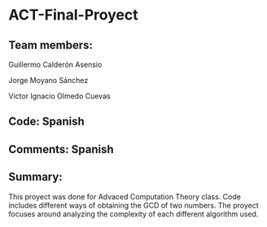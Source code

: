 # ACT-Final-Proyect

## Team members:

Guillermo Calderón Asensio

Jorge Moyano Sánchez

Víctor Ignacio Olmedo Cuevas

## Code: Spanish

## Comments: Spanish

## Summary:

This proyect was done for Advaced Computation Theory class. Code includes different ways of obtaining the GCD of two numbers. 
The proyect focuses around analyzing the complexity of each different algorithm used.
